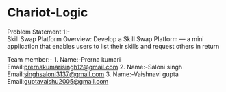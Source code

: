 # Chariot-Logic


Problem Statement 1:-   
Skill Swap Platform 
Overview: 
Develop a Skill Swap Platform — a mini application that enables users to list their skills and 
request others in return 

Team member:-
1.
Name:-Prerna kumari
Email:prernakumarisingh12@gmail.com
2.
Name:-Saloni singh
Email:singhsaloni3137@gmail.com
3.
Name:-Vaishnavi gupta
Email:guptavaishu2005@gmail.com





